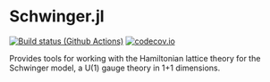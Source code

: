 # Schwinger.jl

[![Build status (Github Actions)](https://github.com/srossd/Schwinger.jl/workflows/CI/badge.svg)](https://github.com/srossd/Schwinger.jl/actions)
[![codecov.io](http://codecov.io/github/srossd/Schwinger.jl/coverage.svg?branch=main)](http://codecov.io/github/srossd/Schwinger.jl?branch=main)

Provides tools for working with the Hamiltonian lattice theory for the Schwinger model, a U(1) gauge theory in 1+1 dimensions.